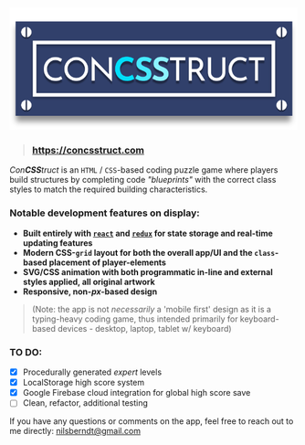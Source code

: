 ![ConCSStruct Logo](/src/images/concsstruct-logo--header.svg)

> ### https://concsstruct.com

*Con**CSS**truct* is an `HTML` / `CSS`-based coding puzzle game where players build structures by completing code *"blueprints"* with the correct class styles to match the required building characteristics.

### Notable development features on display:
* **Built entirely with [`react`](https://github.com/facebook/react) and [`redux`](https://github.com/reduxjs/redux) for state storage and real-time updating features**
* **Modern CSS-`grid` layout for both the overall app/UI and the `class`-based placement of player-elements**
* **SVG/CSS animation with both programmatic in-line and external styles applied, all original artwork**
* **Responsive, non-*px*-based design**
> (Note: the app is not *necessarily* a 'mobile first' design as it is a typing-heavy coding game, thus intended primarily for keyboard-based devices - desktop, laptop, tablet w/ keyboard)

### TO DO:

- [x] Procedurally generated *expert* levels
- [x] LocalStorage high score system
- [x] Google Firebase cloud integration for global high score save
- [ ] Clean, refactor, additional testing

If you have any questions or comments on the app, feel free to reach out to me directly: nilsberndt@gmail.com